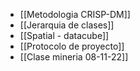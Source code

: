- [[Metodologia CRISP-DM]]
- [[Jerarquia de clases]]
-  [[Spatial - datacube]] 
- [[Protocolo de proyecto]] 
- [[Clase mineria 08-11-22]] 